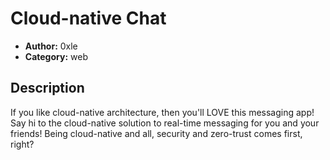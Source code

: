 # Cloud-native Chat

- **Author:** 0xle
- **Category:** web

## Description

If you like cloud-native architecture, then you'll LOVE this messaging app! Say hi to the cloud-native solution to real-time messaging for you and your friends! Being cloud-native and all, security and zero-trust comes first, right?
